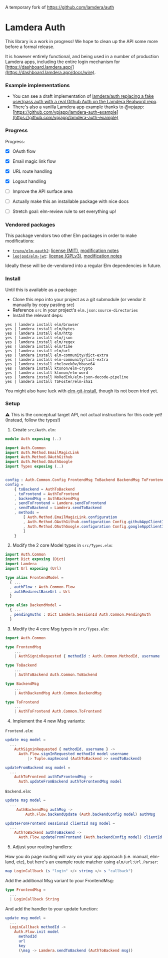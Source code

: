A temporary fork of https://github.com/lamdera/auth

# Lamdera Auth

This library is a work in progress! We hope to clean up the API some more before a formal release.

It is however entirely functional, and being used in a number of production Lamdera apps, including the entire login mechanism for [https://dashboard.lamdera.app/](https://dashboard.lamdera.app/docs/wire).

### Example implementations

- You can see a draft implementation of [lamdera/auth replacing a fake user/pass auth with a real Github Auth on the Lamdera Realword repo](https://github.com/supermario/lamdera-realworld/compare/lamdera-explore-auth-draft).
- There's also a vanilla Lamdera app example thanks to @vpjapp: [https://github.com/vpjapp/lamdera-auth-example](https://github.com/vpjapp/lamdera-auth-example)

### Progress

Progress:

- [x] OAuth flow
- [x] Email magic link flow
- [x] URL route handling
- [x] Logout handling
- [ ] Improve the API surface area
- [ ] Actually make this an installable package with nice docs
- [ ] Stretch goal: elm-review rule to set everything up!


### Vendored packages

This package vendors two other Elm packages in order to make modifications:

- [`truqu/elm-oauth2`](https://github.com/truqu/elm-oauth2): [license (MIT)](src/JWT/LICENSE), [modification notes](src/JWT/readme.md)
- [`leojpod/elm-jwt`](https://github.com/leojpod/elm-jwt): [license (GPLv3)](src/OAuth/LICENSE), [modification notes](src/OAuth/readme.md)

Ideally these will be de-vendored into a regular Elm dependencies in future.



### Install

Until this is available as a package:

- Clone this repo into your project as a git submodule (or vendor it manually by copy pasting src)
- Reference `src` in your project's `elm.json:source-directories`
- Install the relevant deps:
```
yes | lamdera install elm/browser
yes | lamdera install elm/bytes
yes | lamdera install elm/http
yes | lamdera install elm/json
yes | lamdera install elm/regex
yes | lamdera install elm/time
yes | lamdera install elm/url
yes | lamdera install elm-community/dict-extra
yes | lamdera install elm-community/list-extra
yes | lamdera install chelovek0v/bbase64
yes | lamdera install ktonon/elm-crypto
yes | lamdera install ktonon/elm-word
yes | lamdera install NoRedInk/elm-json-decode-pipeline
yes | lamdera install TSFoster/elm-sha1
```

You might also have luck with [elm-git-install](https://github.com/robinheghan/elm-git-install), though its not been tried yet.


### Setup

:warning: This is the conceptual target API, not actual instructions for this code yet! (Instead, follow the types!)


1. Create `src/Auth.elm`:

```elm
module Auth exposing (..)

import Auth.Common
import Auth.Method.EmailMagicLink
import Auth.Method.OAuthGithub
import Auth.Method.OAuthGoogle
import Types exposing (..)


config : Auth.Common.Config FrontendMsg ToBackend BackendMsg ToFrontend FrontendModel BackendModel
config =
    { toBackend = AuthToBackend
    , toFrontend = AuthToFrontend
    , backendMsg = AuthBackendMsg
    , sendToFrontend = Lamdera.sendToFrontend
    , sendToBackend = Lamdera.sendToBackend
    , methods =
        [ Auth.Method.EmailMagicLink.configuration
        , Auth.Method.OAuthGithub.configuration Config.githubAppClientId Config.githubAppClientSecret
        , Auth.Method.OAuthGoogle.configuration Config.googleAppClientId Config.googleAppClientSecret
        ]
    }
```

2. Modify the 2 core Model types in `src/Types.elm`:


```elm
import Auth.Common
import Dict exposing (Dict)
import Lamdera
import Url exposing (Url)

type alias FrontendModel =
  { ...
  , authFlow : Auth.Common.Flow
  , authRedirectBaseUrl : Url
  }

type alias BackendModel =
  { ...
  , pendingAuths : Dict Lamdera.SessionId Auth.Common.PendingAuth
  }
```

3. Modify the 4 core Msg types in `src/Types.elm`:

```elm
import Auth.Common

type FrontendMsg
    ...
    | AuthSigninRequested { methodId : Auth.Common.MethodId, username : Maybe String }

type ToBackend
    ...
    | AuthToBackend Auth.Common.ToBackend

type BackendMsg
    ...
    | AuthBackendMsg Auth.Common.BackendMsg

type ToFrontend
    ...
    | AuthToFrontend Auth.Common.ToFrontend
```

4. Implement the 4 new Msg variants:

`Frontend.elm`:

```elm
update msg model =
  ...
    AuthSigninRequested { methodId, username } ->
      Auth.Flow.signInRequested methodId model username
          |> Tuple.mapSecond (AuthToBackend >> sendToBackend)

updateFromBackend msg model =
  ...
    AuthToFrontend authToFrontendMsg ->
      Auth.updateFromBackend authToFrontendMsg model
```

`Backend.elm`:

```elm
update msg model =
  ...
     AuthBackendMsg authMsg ->
         Auth.Flow.backendUpdate (Auth.backendConfig model) authMsg

updateFromFrontend sessionId clientId msg model =
  ...
    AuthToBackend authToBackend ->
      Auth.Flow.updateFromFrontend (Auth.backendConfig model) clientId sessionId authToBackend model

```

5. Adjust your routing handlers:

How you do page routing will vary on your app approach (i.e. manual, elm-land, etc), but here's an example route matcher using `elm/url:Url.Parser`:

```elm
map LoginCallback (s "login" </> string </> s "callback")
```

Add the additional Msg variant to your FrontendMsg:

```elm
type FrontendMsg =
  ...
  | LoginCallback String
```

And add the handler to your update function:

```elm
update msg model =
  ...
  LoginCallback methodId ->
    Auth.Flow.init model
      methodId
      url
      key
      (\msg -> Lamdera.sendToBackend (AuthToBackend msg))
```
